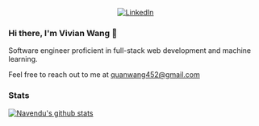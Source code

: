 <p align="center">
  <a href="https://www.linkedin.com/in/quan-wang/"><img src="https://img.shields.io/badge/LinkedIn-quanwang-blue?style=flat-square&logo=linkedin" alt="LinkedIn" href="https://www.linkedin.com/in/navendup/"></a>
  </br>
</p>

<!--
<p align="center">
  <p align="center">
    If you like my work, please consider supporting me by <a href="https://www.patreon.com/navendu">becoming a Patron</a>.
  </p>
  <p align="center" href="https://www.patreon.com/navendu">
    <a href="https://www.patreon.com/navendu">
      <img src="https://img.shields.io/badge/Patreon-F96854?style=for-the-badge&logo=patreon&logoColor=white" alt="Patreon" href="https://www.patreon.com/navendu">
    </a>
  </p>
  <p align="center">
    This will help me to contribute more to open-source and the community.
  </p>
</p>
-->

### Hi there, I'm Vivian Wang 👋 

Software engineer proficient in full-stack web development and machine learning.

Feel free to reach out to me at quanwang452@gmail.com

### Stats

[![Navendu's github stats](https://github-readme-stats.vercel.app/api?username=Mushroom-Wang&theme=dark)](https://github.com/navendu-pottekkat)
<!---
Mushroom-Wang/Mushroom-Wang is a ✨ special ✨ repository because its `README.md` (this file) appears on your GitHub profile.
You can click the Preview link to take a look at your changes.
--->
